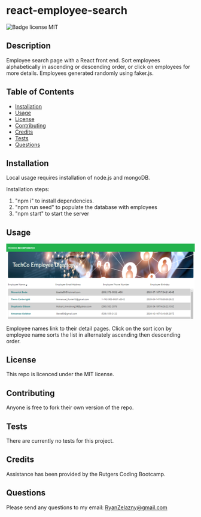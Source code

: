 # react-employee-search
![Badge license MIT](https://img.shields.io/badge/license-MIT-green)

## Description 

Employee search page with a React front end. Sort employees alphabetically in ascending or descending order, or click on employees for more 
details. Employees generated randomly using faker.js.

## Table of Contents

* [Installation](#installation)
* [Usage](#usage)
* [License](#license)
* [Contributing](#contributing)
* [Credits](#credits)
* [Tests](#tests)
* [Questions](#questions)


## Installation

Local usage requires installation of node.js and mongoDB. 

Installation steps:
1. "npm i" to install dependencies. 
2. "npm run seed" to populate the database with employees
3. "npm start" to start the server

## Usage 

![Image of react employee directory](https://github.com/rzelazny/react-employee-search/blob/main/public/assets/images/react-emp-directory-demo.png)

Employee names link to their detail pages. Click on the sort icon by employee name sorts the list in alternately ascending then descending order.

## License

This repo is licenced under the MIT license.

## Contributing

Anyone is free to fork their own version of the repo.

## Tests

There are currently no tests for this project.

## Credits

Assistance has been provided by the Rutgers Coding Bootcamp.

## Questions

Please send any questions to my email: <RyanZelazny@gmail.com>
